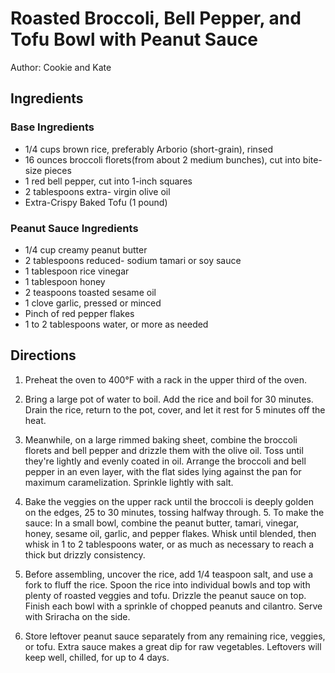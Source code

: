 # Roasted Broccoli, Bell Pepper, and Tofu Bowl with Peanut Sauce

Author: Cookie and Kate

## Ingredients

### Base Ingredients

- 1/4 cups brown rice, preferably Arborio (short-grain), rinsed
- 16 ounces broccoli florets(from about 2 medium bunches), cut into bite- size pieces 
- 1 red bell pepper, cut into 1-inch squares
- 2 tablespoons extra- virgin olive oil
- Extra-Crispy Baked Tofu (1 pound)

### Peanut Sauce Ingredients
- 1/4 cup creamy peanut butter
- 2 tablespoons reduced- sodium tamari or soy sauce
- 1 tablespoon rice vinegar
- 1 tablespoon honey
- 2 teaspoons toasted sesame oil 
- 1 clove garlic, pressed or minced
- Pinch of red pepper flakes
- 1 to 2 tablespoons water, or more as needed


## Directions 
1. Preheat the oven to 400°F with a rack in the upper third of the oven.

2. Bring a large pot of water to boil. Add the rice and boil for 30 minutes. Drain the rice, return to the pot, cover, and let it rest for 5 minutes off the heat.

3. Meanwhile, on a large rimmed baking sheet, combine the broccoli florets and bell pepper and drizzle them with the olive oil. Toss until they're lightly and evenly coated in oil. Arrange the broccoli and bell pepper in an even layer, with the flat sides lying against the pan for maximum caramelization. Sprinkle lightly with salt.

4. Bake the veggies on the upper rack until the broccoli is deeply golden on the edges, 25 to 30 minutes, tossing halfway through. 5. To make the sauce: In a small bowl, combine the peanut butter, tamari, vinegar, honey, sesame oil, garlic, and pepper flakes. Whisk until blended, then whisk in 1 to 2 tablespoons water, or as much as necessary to reach a thick but drizzly consistency.

6. Before assembling, uncover the rice, add 1/4 teaspoon salt, and use a fork to fluff the rice. Spoon the rice into individual bowls and top with plenty of roasted veggies and tofu. Drizzle the peanut sauce on top. Finish each bowl with a sprinkle of chopped peanuts and cilantro. Serve with Sriracha on the side.

7. Store leftover peanut sauce separately from any remaining rice, veggies, or tofu. Extra sauce makes a great dip for raw vegetables. Leftovers will keep well, chilled, for up to 4 days.